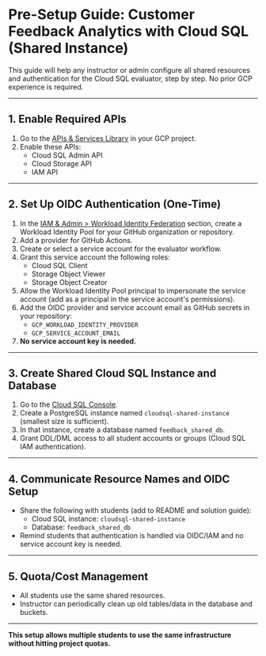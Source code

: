 # Pre-Setup Guide: Customer Feedback Analytics with Cloud SQL (Shared Instance)

This guide will help any instructor or admin configure all shared resources and authentication for the Cloud SQL evaluator, step by step. No prior GCP experience is required.

---

## 1. Enable Required APIs
1. Go to the [APIs & Services Library](https://console.cloud.google.com/apis/library) in your GCP project.
2. Enable these APIs:
   - Cloud SQL Admin API
   - Cloud Storage API
   - IAM API

---

## 2. Set Up OIDC Authentication (One-Time)
1. In the [IAM & Admin > Workload Identity Federation](https://console.cloud.google.com/iam-admin/workload-identity-pools) section, create a Workload Identity Pool for your GitHub organization or repository.
2. Add a provider for GitHub Actions.
3. Create or select a service account for the evaluator workflow.
4. Grant this service account the following roles:
   - Cloud SQL Client
   - Storage Object Viewer
   - Storage Object Creator
5. Allow the Workload Identity Pool principal to impersonate the service account (add as a principal in the service account's permissions).
6. Add the OIDC provider and service account email as GitHub secrets in your repository:
   - `GCP_WORKLOAD_IDENTITY_PROVIDER`
   - `GCP_SERVICE_ACCOUNT_EMAIL`
7. **No service account key is needed.**

---

## 3. Create Shared Cloud SQL Instance and Database
1. Go to the [Cloud SQL Console](https://console.cloud.google.com/sql/instances).
2. Create a PostgreSQL instance named `cloudsql-shared-instance` (smallest size is sufficient).
3. In that instance, create a database named `feedback_shared_db`.
4. Grant DDL/DML access to all student accounts or groups (Cloud SQL IAM authentication).

---

## 4. Communicate Resource Names and OIDC Setup
- Share the following with students (add to README and solution guide):
  - Cloud SQL instance: `cloudsql-shared-instance`
  - Database: `feedback_shared_db`
- Remind students that authentication is handled via OIDC/IAM and no service account key is needed.

---

## 5. Quota/Cost Management
- All students use the same shared resources.
- Instructor can periodically clean up old tables/data in the database and buckets.

---

**This setup allows multiple students to use the same infrastructure without hitting project quotas.**
